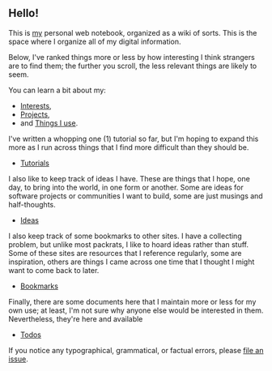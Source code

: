 ## Hello!

This is [my](https://github.com/clmay) personal web notebook, organized as a
wiki of sorts. This is the space where I organize all of my digital information.

Below, I've ranked things more or less by how interesting I think strangers are
to find them; the further you scroll, the less relevant things are likely to
seem.

You can learn a bit about my:

- [Interests](interests.md),
- [Projects](projects.md),
- and [Things I use](uses.md).

I've written a whopping one (1) tutorial so far, but I'm hoping to expand this
more as I run across things that I find more difficult than they should be.

- [Tutorials](tutorials.md)

I also like to keep track of ideas I have. These are things that I hope, one
day, to bring into the world, in one form or another. Some are ideas for
software projects or communities I want to build, some are just musings and
half-thoughts.

- [Ideas](ideas.md)

I also keep track of some bookmarks to other sites. I have a collecting problem,
but unlike most packrats, I like to hoard ideas rather than stuff. Some of these
sites are resources that I reference regularly, some are inspiration, others are
things I came across one time that I thought I might want to come back to later.

- [Bookmarks](bookmarks.md)

Finally, there are some documents here that I maintain more or less for my own
use; at least, I'm not sure why anyone else would be interested in them.
Nevertheless, they're here and available

- [Todos](todos.md)

If you notice any typographical, grammatical, or factual errors, please
[file an issue](https://github.com/clmay/wiki/issues/new).
